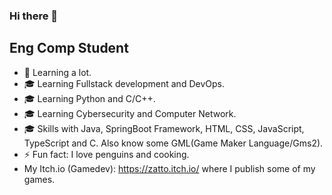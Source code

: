 ### Hi there 👋

## Eng Comp Student

- 🌱 Learning a lot.
- 🎓 Learning Fullstack development and DevOps.
- 🎓 Learning Python and C/C++.
- 🎓 Learning Cybersecurity and Computer Network.
- 🎓 Skills with Java, SpringBoot Framework, HTML, CSS, JavaScript, TypeScript and C. Also know some GML(Game Maker Language/Gms2).
- ⚡ Fun fact: I love penguins and cooking.
- My Itch.io (Gamedev): https://zatto.itch.io/ where I publish some of my games.
